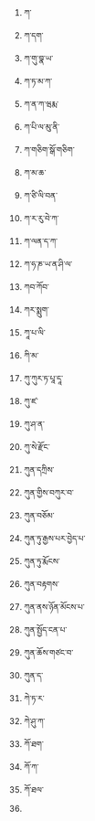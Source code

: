 1. ཀ་
2. ཀ་དག་
3. ཀ་གུ་བྣ་ཡ་
4. ཀ་ཏ་མ་ཀ་
5. ཀ་ན་ཀ་ཝརྨ་
6. ཀ་པི་ལ་མུ་ནི་
7. ཀ་གཅིག་སྒོ་གཅིག་
8. ཀ་མ་ཆ་
9. ཀ་ཙི་ལི་བན་
10. ཀ་ར་རུ་བེ་ཀ་
11. ཀ་ལན་ད་ཀ་
12. ཀ་ཧ་ཎ་ཡ་ན་ཤི་ལ་
13. ཀབ་ཀོབ་
14. ཀར་སྨུག་
15. ཀཱ་པ་ལི་
16. ཀི་མ་
17. ཀུ་ཀུར་ཏ་པཱ་དཱ་
18. ཀུ་ཛ་
19. ཀུ་ཤ་ན་
20. ཀུ་སེ་རྫོང་
21. ཀུན་དཀྲིས་
22. ཀུན་གྱིས་བཀུར་བ་
23. ཀུན་བཅོམ་
24. ཀུན་ཏུ་རྒྱས་པར་བྱེད་པ་
25. ཀུན་ཏུ་རྨོངས་
26. ཀུན་བརྟགས་
27. ཀུན་ནས་ཉོན་མོངས་པ་
28. ཀུན་སྤྱོད་ངན་པ་
29. ཀུན་ཆོས་གཙང་བ་
30. ཀུན་ད་
31. ཀེ་ཏ་ར་
32. ཀེ་ཤུ་ཀ་
33. ཀོ་ཐག་
34. ཀོ་ཀ་
35. ཀོ་ཐལ་
36. 